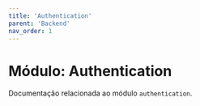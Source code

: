 ```yaml
---
title: 'Authentication'
parent: 'Backend'
nav_order: 1
---
```


# Módulo: Authentication

Documentação relacionada ao módulo `authentication`.
